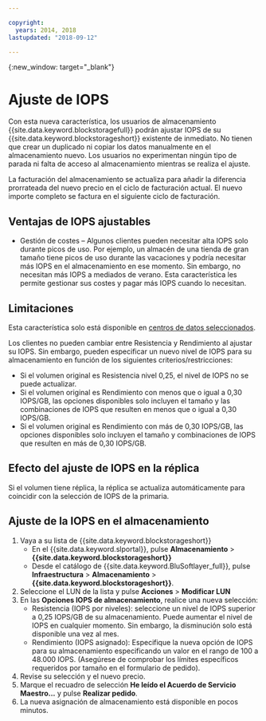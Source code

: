 ```yaml
---

copyright:
  years: 2014, 2018
lastupdated: "2018-09-12"

---
```

{:new_window: target="_blank"}

# Ajuste de IOPS

Con esta nueva característica, los usuarios de almacenamiento {{site.data.keyword.blockstoragefull}} podrán ajustar IOPS de su {{site.data.keyword.blockstorageshort}} existente de inmediato. No tienen que crear un duplicado ni copiar los datos manualmente en el almacenamiento nuevo. Los usuarios no experimentan ningún tipo de parada ni falta de acceso al almacenamiento mientras se realiza el ajuste. 

La facturación del almacenamiento se actualiza para añadir la diferencia prorrateada del nuevo precio en el ciclo de facturación actual. El nuevo importe completo se factura en el siguiente ciclo de facturación.


## Ventajas de IOPS ajustables

- Gestión de costes – Algunos clientes pueden necesitar alta IOPS solo durante picos de uso. Por ejemplo, un almacén de una tienda de gran tamaño tiene picos de uso durante las vacaciones y podría necesitar más IOPS en el almacenamiento en ese momento. Sin embargo, no necesitan más IOPS a mediados de verano. Esta característica les permite gestionar sus costes y pagar más IOPS cuando lo necesitan.

## Limitaciones

Esta característica solo está disponible en [centros de datos seleccionados](new-ibm-block-and-file-storage-location-and-features.html).

Los clientes no pueden cambiar entre Resistencia y Rendimiento al ajustar su IOPS. Sin embargo, pueden especificar un nuevo nivel de IOPS para su almacenamiento en función de los siguientes criterios/restricciones: 

- Si el volumen original es Resistencia nivel 0,25, el nivel de IOPS no se puede actualizar.
- Si el volumen original es Rendimiento con menos que o igual a 0,30 IOPS/GB, las opciones disponibles solo incluyen el tamaño y las combinaciones de IOPS que resulten en menos que o igual a 0,30 IOPS/GB.
- Si el volumen original es Rendimiento con más de 0,30 IOPS/GB, las opciones disponibles solo incluyen el tamaño y combinaciones de IOPS que resulten en más de 0,30 IOPS/GB.

## Efecto del ajuste de IOPS en la réplica

Si el volumen tiene réplica, la réplica se actualiza automáticamente para coincidir con la selección de IOPS de la primaria. 

## Ajuste de la IOPS en el almacenamiento

1. Vaya a su lista de {{site.data.keyword.blockstorageshort}}
   - En el {{site.data.keyword.slportal}}, pulse **Almacenamiento** > **{{site.data.keyword.blockstorageshort}}**
   - Desde el catálogo de {{site.data.keyword.BluSoftlayer_full}}, pulse **Infraestructura** > **Almacenamiento** > **{{site.data.keyword.blockstorageshort}}**.
2. Seleccione el LUN de la lista y pulse **Acciones** > **Modificar LUN**
3. En las **Opciones IOPS de almacenamiento**, realice una nueva selección:
    - Resistencia (IOPS por niveles): seleccione un nivel de IOPS superior a 0,25 IOPS/GB de su almacenamiento. Puede aumentar el nivel de IOPS en cualquier momento. Sin embargo, la disminución solo está disponible una vez al mes.
    - Rendimiento (IOPS asignado): Especifique la nueva opción de IOPS para su almacenamiento especificando un valor en el rango de 100 a 48.000 IOPS. (Asegúrese de comprobar los límites específicos requeridos por tamaño en el formulario de pedido).
4. Revise su selección y el nuevo precio.
5. Marque el recuadro de selección **He leído el Acuerdo de Servicio Maestro...** y pulse **Realizar pedido**.
6. La nueva asignación de almacenamiento está disponible en pocos minutos.
